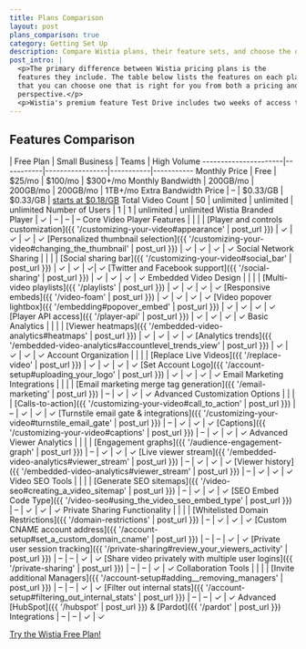 ```yaml
---
title: Plans Comparison
layout: post
plans_comparison: true
category: Getting Set Up
description: Compare Wistia plans, their feature sets, and choose the one that is right for you on the plans comparison page.
post_intro: |
  <p>The primary difference between Wistia pricing plans is the
  features they include. The table below lists the features on each plan, so
  that you can choose one that is right for you from both a pricing and value
  perspective.</p>
  <p>Wistia's premium feature Test Drive includes two weeks of access to <em>nearly</em> all the features listed below, with just a small handful of exceptions: Domain Restriction, IP Filtering, and CNAME-ing your account URL. Disabling those features after they're turned on would be pretty hairy, but they work just like you'd expect!</p>
---
```


## Features Comparison

  | Free Plan | Small Business  | Teams     | High Volume
----------------------|-----------|-----------------|-----------|-----------
Monthly Price         | Free      | $25/mo          | $100/mo   | $300+/mo
Monthly Bandwidth     | 200GB/mo   | 200GB/mo        | 200GB/mo  | 1TB+/mo
Extra Bandwidth Price | &#8211;  | $0.33/GB        | $0.33/GB  | [starts at $0.18/GB](http://wistia.com/pricing/highvolume)
Total Video Count     | 50 | unlimited       | unlimited | unlimited
Number of Users       | 1 | 1 | unlimited | unlimited
Wistia Branded Player  | &#10003; | &#8211;         | &#8211;   | &#8211;
<span class='category'>Core Video Player Features</span> |    |   |   |
[Player and controls customization]({{ '/customizing-your-video#appearance' | post_url }}) | &#10003; | &#10003; | &#10003; | &#10003;
[Personalized thumbnail selection]({{ '/customizing-your-video#changing_the_thumbnail' | post_url }})  | &#10003; | &#10003; | &#10003; | &#10003;
<span class='category'>Social Network Sharing</span> |    |   |   |
[Social sharing bar]({{ '/customizing-your-video#social_bar' | post_url }}) | &#10003; | &#10003; | &#10003;| &#10003;
[Twitter and Facebook support]({{ '/social-sharing' | post_url }})  | &#10003;   | &#10003;  | &#10003; | &#10003;
<span class='category'>Embedded Video Design</span> |  |  |  |
[Multi-video playlists]({{ '/playlists' | post_url }}) | &#10003; | &#10003; | &#10003; | &#10003;
[Responsive embeds]({{ '/video-foam' | post_url }}) | &#10003; | &#10003; | &#10003; | &#10003;
[Video popover lightbox]({{ '/embedding#popover_embed' | post_url }}) | &#10003; | &#10003; | &#10003; | &#10003;
[Player API access]({{ '/player-api' | post_url }}) | &#10003; | &#10003; | &#10003; | &#10003;
<span class='category'>Basic Analytics</span> |   |   |   |
[Viewer heatmaps]({{ '/embedded-video-analytics#heatmaps' | post_url }})  | &#10003;  | &#10003;  | &#10003;  | &#10003;
[Analytics trends]({{ '/embedded-video-analytics#accountlevel_trends_view' | post_url }})  | &#10003; | &#10003; | &#10003; | &#10003;
<span class='category'>Account Organization<span class='category'>  |   |   |   |
[Replace Live Videos]({{ '/replace-video' | post_url }}) | &#10003; | &#10003; | &#10003; | &#10003;
[Set Account Logo]({{ '/account-setup#uploading_your_logo' | post_url }})  | &#10003; | &#10003; | &#10003; | &#10003;
<span class='category'>Email Marketing Integrations</span>  |  |  |  |
[Email marketing merge tag generation]({{ '/email-marketing' | post_url }})  | &#8211; | &#10003; | &#10003; | &#10003;
<span class='category'>Advanced Customization Options</span>  |  |  |  |
[Calls-to-action]({{ '/customizing-your-video#call_to_action' | post_url }}) | &#8211; | &#10003; | &#10003; | &#10003;
[Turnstile email gate & integrations]({{ '/customizing-your-video#turnstile_email_gate' | post_url }})  | &#8211; | &#10003; | &#10003; | &#10003;
[Captions]({{ '/customizing-your-video#captions' | post_url }})  | &#8211; | &#10003; | &#10003; | &#10003;
<span class='category'>Advanced Viewer Analytics</span>  |  |  |  |
[Engagement graphs]({{ '/audience-engagement-graph' | post_url }}) | &#8211; | &#10003; | &#10003; | &#10003;
[Live viewer stream]({{ '/embedded-video-analytics#viewer_stream' | post_url }})  | &#8211; | &#10003; | &#10003; | &#10003;
[Viewer history]({{ '/embedded-video-analytics#viewer_stream' | post_url }})  | &#8211; | &#10003; | &#10003; | &#10003;
<span class='category'>Video SEO Tools</span>  |  |  |  |
[Generate SEO sitemaps]({{ '/video-seo#creating_a_video_sitemap' | post_url }}) | &#8211; | &#10003; | &#10003; | &#10003;
[SEO Embed Code Type]({{ '/video-seo#using_the_video_seo_embed_type' | post_url }}) | &#8211; | &#10003; | &#10003; | &#10003;
<span class='category'>Private Sharing Functionality</span>  |  |  |  |
[Whitelisted Domain Restrictions]({{ '/domain-restrictions' | post_url }}) | &#8211; | &#10003; | &#10003; | &#10003;
[Custom CNAME account address]({{ '/account-setup#set_a_custom_domain_cname' | post_url }})  | &#8211; | &#8211; | &#10003; | &#10003;
[Private user session tracking]({{ '/private-sharing#review_your_viewers_activity' | post_url }}) | &#8211; | &#8211; | &#10003; | &#10003;
[Share video privately with multiple user logins]({{ '/private-sharing' | post_url }}) | &#8211; | &#8211; | &#10003; | &#10003;
<span class='category'>Collaboration Tools</span>  |  |  |  |
[Invite additional Managers]({{ '/account-setup#adding__removing_managers' | post_url }})  | &#8211; | &#8211; | &#10003; | &#10003;
[Filter out internal stats]({{ '/account-setup#filtering_out_internal_stats' | post_url }}) | &#8211; | &#8211; | &#10003; | &#10003;
Advanced [HubSpot]({{ '/hubspot' | post_url }}) & [Pardot]({{ '/pardot' | post_url }}) Integrations  | &#8211; | &#8211; | &#10003; | &#10003;



<a class='button' href='http://wistia.com/free/new'>Try the Wistia Free Plan!</a>

<script type="text/javascript">
var ebSession = '5254235432543252345';
var ebRand = Math.random()+'';
ebRand = ebRand * 1000000;
//<![CDATA[ 
document.write('<scr'+'ipt src="//bs.serving-sys.com/Serving/ActivityServer.bs?cn=as&amp;ActivityID=541308&amp;rnd=' + ebRand + '&amp;Session='+ebSession+'"></scr' + 'ipt>');
//]]>
</script>
<noscript>
<img width="1" height="1" style="border:0" src="//bs.serving-sys.com/Serving/ActivityServer.bs?cn=as&amp;ActivityID=541308&amp;Session=5254235432543252345&amp;ns=1"/>
</noscript>
